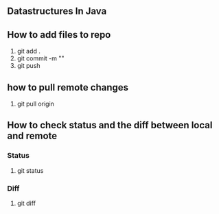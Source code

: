 ## Datastructures In Java

## How to add files to repo

1. git add . 
2. git commit -m "<YOUR MESSAGE>"
3. git push


## how to pull remote changes

1. git pull origin <BRANCH NAME>

## How to check status and the diff between local and remote

### Status

1. git status

### Diff

1. git diff